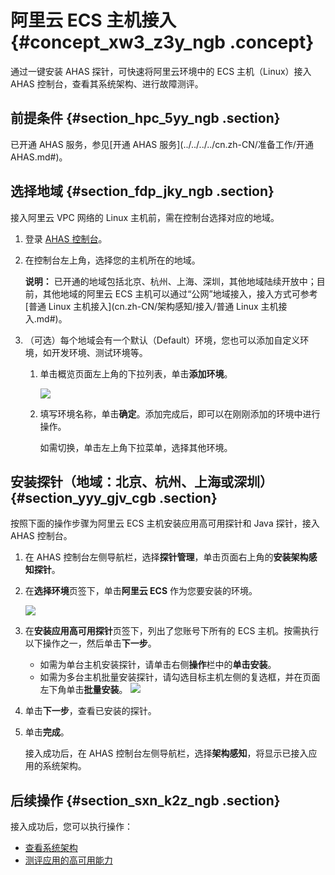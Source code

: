 # 阿里云 ECS 主机接入 {#concept_xw3_z3y_ngb .concept}

通过一键安装 AHAS 探针，可快速将阿里云环境中的 ECS 主机（Linux）接入 AHAS 控制台，查看其系统架构、进行故障测评。

## 前提条件 {#section_hpc_5yy_ngb .section}

已开通 AHAS 服务，参见[开通 AHAS 服务](../../../../cn.zh-CN/准备工作/开通 AHAS.md#)。

## 选择地域 {#section_fdp_jky_ngb .section}

接入阿里云 VPC 网络的 Linux 主机前，需在控制台选择对应的地域。

1.  登录 [AHAS 控制台](https://ahas.console.aliyun.com/)。

2.  在控制台左上角，选择您的主机所在的地域。

    **说明：** 已开通的地域包括北京、杭州、上海、深圳，其他地域陆续开放中；目前，其他地域的阿里云 ECS 主机可以通过“公网”地域接入，接入方式可参考[普通 Linux 主机接入](cn.zh-CN/架构感知/接入/普通 Linux 主机接入.md#)。

3.  （可选）每个地域会有一个默认（Default）环境，您也可以添加自定义环境，如开发环境、测试环境等。
    1.  单击概览页面左上角的下拉列表，单击**添加环境**。

        ![](https://aliware-images.oss-cn-hangzhou.aliyuncs.com/ahas/sc_env_selection.png)

    2.  填写环境名称，单击**确定**。添加完成后，即可以在刚刚添加的环境中进行操作。

        如需切换，单击左上角下拉菜单，选择其他环境。


## 安装探针（地域：北京、杭州、上海或深圳） {#section_yyy_gjv_cgb .section}

按照下面的操作步骤为阿里云 ECS 主机安装应用高可用探针和 Java 探针，接入 AHAS 控制台。

1.  在 AHAS 控制台左侧导航栏，选择**探针管理**，单击页面右上角的**安装架构感知探针**。
2.  在**选择环境**页签下，单击**阿里云 ECS** 作为您要安装的环境。

    ![](https://aliware-images.oss-cn-hangzhou.aliyuncs.com/ahas/pg_wizard_1.png)

3.  在**安装应用高可用探针**页签下，列出了您账号下所有的 ECS 主机。按需执行以下操作之一，然后单击**下一步**。

    -   如需为单台主机安装探针，请单击右侧**操作**栏中的**单击安装**。
    -   如需为多台主机批量安装探针，请勾选目标主机左侧的复选框，并在页面左下角单击**批量安装**。
    ![](https://aliware-images.oss-cn-hangzhou.aliyuncs.com/ahas/pg_wizard_2.png)

4.  单击**下一步**，查看已安装的探针。
5.  单击**完成**。

    接入成功后，在 AHAS 控制台左侧导航栏，选择**架构感知**，将显示已接入应用的系统架构。


## 后续操作 {#section_sxn_k2z_ngb .section}

接入成功后，您可以执行操作：

-   [查看系统架构](cn.zh-CN/架构感知/查看系统架构.md#)
-   [测评应用的高可用能力](../../../../cn.zh-CN/故障演练/故障演练概述.md#)

